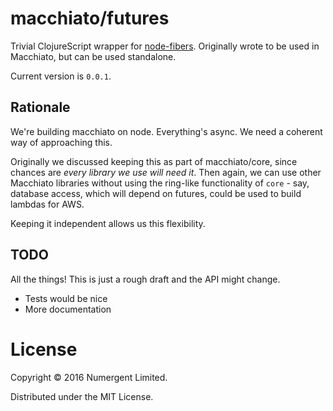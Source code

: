 # macchiato/futures

Trivial ClojureScript wrapper for [node-fibers](https://github.com/laverdet/node-fibers). Originally wrote to be used in Macchiato, but can be used standalone.

Current version is `0.0.1`.

## Rationale

We're building macchiato on node. Everything's async. We need a coherent way of approaching this.

Originally we discussed keeping this as part of macchiato/core, since chances are *every library we use will need it*. Then again, we can use other Macchiato libraries without using the ring-like functionality of `core` - say, database access, which will depend on futures, could be used to build lambdas for AWS.

Keeping it independent allows us this flexibility.

## TODO

All the things!  This is just a rough draft and the API might change. 

- Tests would be nice
- More documentation

# License

Copyright © 2016 Numergent Limited.

Distributed under the MIT License.